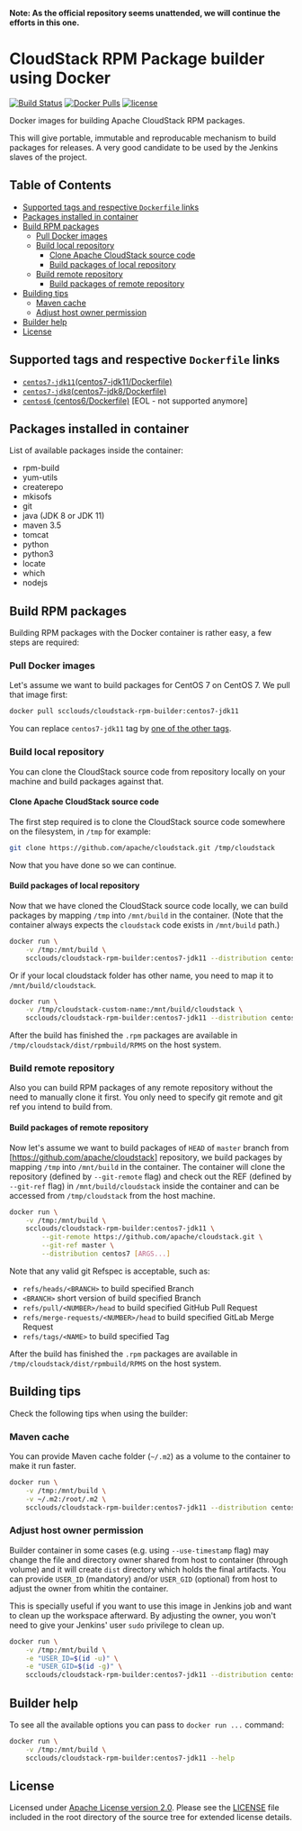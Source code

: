 **Note: As the official repository seems unattended, we will continue the efforts in this one.**

# CloudStack RPM Package builder using Docker

[![Build Status](https://github.com/scclouds/cloudstack-rpm-builder/workflows/ci/badge.svg)](https://github.com/scclouds/cloudstack-rpm-builder/actions)
[![Docker Pulls](https://img.shields.io/docker/pulls/scclouds/cloudstack-rpm-builder.svg)](https://store.docker.com/community/images/scclouds/cloudstack-rpm-builder)
[![license](https://img.shields.io/github/license/scclouds/cloudstack-rpm-builder.svg)](https://github.com/scclouds/cloudstack-rpm-builder/blob/master/LICENSE)

Docker images for building Apache CloudStack RPM packages.

This will give portable, immutable and reproducable mechanism to build packages
for releases. A very good candidate to be used by the Jenkins slaves of the
project.

## Table of Contents

- [Supported tags and respective `Dockerfile` links](#supported-tags-and-respective-dockerfile-links)
- [Packages installed in container](#packages-installed-in-container)
- [Build RPM packages](#build-rpm-packages)
  - [Pull Docker images](#pull-docker-images)
  - [Build local repository](#build-local-repository)
    - [Clone Apache CloudStack source code](#clone-apache-cloudstack-source-code)
    - [Build packages of local repository](#build-packages-of-local-repository)
  - [Build remote repository](#build-remote-repository)
    - [Build packages of remote repository](#build-packages-of-remote-repository)
- [Building tips](#building-tips)
  - [Maven cache](#maven-cache)
  - [Adjust host owner permission](#adjust-host-owner-permission)
- [Builder help](#builder-help)
- [License](#license)

## Supported tags and respective `Dockerfile` links

- [`centos7-jdk11`(centos7-jdk11/Dockerfile)][centos7-jdk11-dockerfile]
- [`centos7-jdk8`(centos7-jdk8/Dockerfile)][centos7-jdk8-dockerfile]
- [`centos6` (centos6/Dockerfile)][centos6-dockerfile] [EOL - not supported anymore]

## Packages installed in container

List of available packages inside the container:

- rpm-build
- yum-utils
- createrepo
- mkisofs
- git
- java (JDK 8 or JDK 11)
- maven 3.5
- tomcat
- python
- python3
- locate
- which
- nodejs

## Build RPM packages

Building RPM packages with the Docker container is rather easy, a few steps are
required:

### Pull Docker images

Let's assume we want to build packages for CentOS 7 on CentOS 7. We pull that
image first:

```bash
docker pull scclouds/cloudstack-rpm-builder:centos7-jdk11
```

You can replace `centos7-jdk11` tag by [one of the other tags].

### Build local repository

You can clone the CloudStack source code from repository locally on your machine
and build packages against that.

#### Clone Apache CloudStack source code

The first step required is to clone the CloudStack source code somewhere on the
filesystem, in `/tmp` for example:

```bash
git clone https://github.com/apache/cloudstack.git /tmp/cloudstack
```

Now that you have done so we can continue.

#### Build packages of local repository

Now that we have cloned the CloudStack source code locally, we can build packages
by mapping `/tmp` into `/mnt/build` in the container. (Note that the container
always expects the `cloudstack` code exists in `/mnt/build` path.)

```bash
docker run \
    -v /tmp:/mnt/build \
    scclouds/cloudstack-rpm-builder:centos7-jdk11 --distribution centos7 [ARGS...]
```

Or if your local cloudstack folder has other name, you need to map it to
`/mnt/build/cloudstack`.

```bash
docker run \
    -v /tmp/cloudstack-custom-name:/mnt/build/cloudstack \
    scclouds/cloudstack-rpm-builder:centos7-jdk11 --distribution centos7 [ARGS...]
```

After the build has finished the `.rpm` packages are available in
`/tmp/cloudstack/dist/rpmbuild/RPMS` on the host system.

### Build remote repository

Also you can build RPM packages of any remote repository without the need to manually
clone it first. You only need to specify git remote and git ref you intend to build
from.

#### Build packages of remote repository

Now let's assume we want to build packages of `HEAD` of `master` branch from
[https://github.com/apache/cloudstack] repository, we build packages by mapping
`/tmp` into `/mnt/build` in the container. The container will clone the repository
(defined by `--git-remote` flag) and check out the REF (defined by `--git-ref`
flag) in `/mnt/build/cloudstack` inside the container and can be accessed from
`/tmp/cloudstack` from the host machine.

```bash
docker run \
    -v /tmp:/mnt/build \
    scclouds/cloudstack-rpm-builder:centos7-jdk11 \
        --git-remote https://github.com/apache/cloudstack.git \
        --git-ref master \
        --distribution centos7 [ARGS...]
```

Note that any valid git Refspec is acceptable, such as:

- `refs/heads/<BRANCH>` to build specified Branch
- `<BRANCH>` short version of build specified Branch
- `refs/pull/<NUMBER>/head` to build specified GitHub Pull Request
- `refs/merge-requests/<NUMBER>/head` to build specified GitLab Merge Request
- `refs/tags/<NAME>` to build specified Tag

After the build has finished the `.rpm` packages are available in
`/tmp/cloudstack/dist/rpmbuild/RPMS` on the host system.

## Building tips

Check the following tips when using the builder:

### Maven cache

You can provide Maven cache folder (`~/.m2`) as a volume to the container to make
it run faster.

```bash
docker run \
    -v /tmp:/mnt/build \
    -v ~/.m2:/root/.m2 \
    scclouds/cloudstack-rpm-builder:centos7-jdk11 --distribution centos7 [ARGS...]
```

### Adjust host owner permission

Builder container in some cases (e.g. using `--use-timestamp` flag) may change
the file and directory owner shared from host to container (through volume) and
it will create `dist` directory which holds the final artifacts. You can provide
`USER_ID` (mandatory) and/or `USER_GID` (optional) from host to adjust the owner
from whitin the container.

This is specially useful if you want to use this image in Jenkins job and want to
clean up the workspace afterward. By adjusting the owner, you won't need to give
your Jenkins' user `sudo` privilege to clean up.

```bash
docker run \
    -v /tmp:/mnt/build \
    -e "USER_ID=$(id -u)" \
    -e "USER_GID=$(id -g)" \
    scclouds/cloudstack-rpm-builder:centos7-jdk11 --distribution centos7 [ARGS...]
```

## Builder help

To see all the available options you can pass to `docker run ...` command:

```bash
docker run \
    -v /tmp:/mnt/build \
    scclouds/cloudstack-rpm-builder:centos7-jdk11 --help
```

## License

Licensed under [Apache License version 2.0]. Please see the [LICENSE] file
included in the root directory of the source tree for extended license details.

[centos7-jdk11-dockerfile]: https://github.com/scclouds/cloudstack-rpm-builder/blob/master/centos7-jdk11/Dockerfile
[centos7-jdk8-dockerfile]: https://github.com/scclouds/cloudstack-rpm-builder/blob/master/centos7-jdk8/Dockerfile
[centos6-dockerfile]: https://github.com/scclouds/cloudstack-rpm-builder/blob/master/centos6/Dockerfile
[one of the other tags]: #supported-tags-and-respective-dockerfile-links
[https://github.com/apache/cloudstack]: https://github.com/apache/cloudstack
[Apache License version 2.0]: http://www.apache.org/licenses/LICENSE-2.0
[LICENSE]: https://github.com/scclouds/cloudstack-rpm-builder/blob/master/LICENSE

